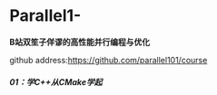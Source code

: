 # Parallel1-

**B站双笙子佯谬的高性能并行编程与优化**

github address:https://github.com/parallel101/course



##### 01：学C++从CMake学起 



